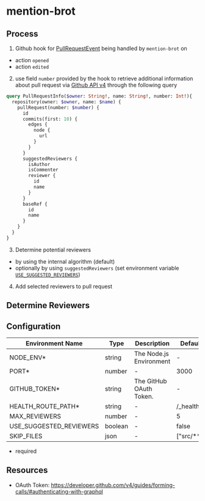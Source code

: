 # mention-brot

## Process

1. Github hook for [PullRequestEvent](https://developer.github.com/v3/activity/events/types/#pullrequestevent) being handled by `mention-brot` on
 - action `opened`
 - action `edited`

2. use field `number` provided by the hook to retrieve additional information about pull request via [Github API v4](https://developer.github.com/v4/) through the following query
```graphql
query PullRequestInfo($owner: String!, name: String!, number: Int!){
  repository(owner: $owner, name: $name) {
    pullRequest(number: $number) {
      id
      commits(first: 10) {
        edges {
          node {
            url
          }
        }
      }
      suggestedReviewers {
        isAuthor
        isCommenter
        reviewer {
          id
          name
        }
      }
      baseRef {
        id
        name
      }
    }
  }
}
```

3. Determine potential reviewers
  - by using the internal algorithm (default)
  - optionally by using `suggestedReviewers` (set environment variable [`USE_SUGGESTED_REVIEWERS`](#Configuration))

4. Add selected reviewers to pull request

## Determine Reviewers


## Configuration

| Environment Name        | Type      | Description                   | Default    |
| ----------------------- | --------- | ----------------------------- | ---------- |
| NODE_ENV*               | string    | The Node.js Environment       | -          |
| PORT*                   | number    | -                             | 3000       |
| GITHUB_TOKEN*           | string    | The GitHub OAuth Token.       | -          |
| HEALTH_ROUTE_PATH*      | string    | -                             | /_health   |
| MAX_REVIEWERS           | number    | -                             | 5          |
| USE_SUGGESTED_REVIEWERS | boolean   | -                             | false      |
| SKIP_FILES              | json      | -                             | ["src/**"] |

* required

## Resources

- OAuth Token: https://developer.github.com/v4/guides/forming-calls/#authenticating-with-graphql